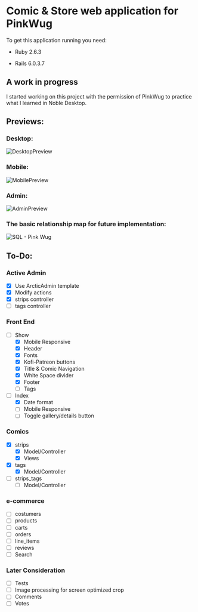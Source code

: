 # Comic & Store web application for PinkWug


To get this application running you need:

* Ruby 2.6.3

* Rails 6.0.3.7


## A work in progress
I started working on this project with the permission of PinkWug to practice what I learned in Noble Desktop. 

## Previews:
### Desktop:
![DesktopPreview](https://user-images.githubusercontent.com/43931665/121565216-46a9de80-c9ea-11eb-8c76-8496ec8d44e7.png)
### Mobile:
![MobilePreview](https://user-images.githubusercontent.com/43931665/121565399-693bf780-c9ea-11eb-85ca-db7b4046c744.png)
### Admin:
![AdminPreview](https://user-images.githubusercontent.com/43931665/121558341-99cc6300-c9e3-11eb-887a-c2c4aa00ca9d.png)
### The basic relationship map for future implementation: 
![SQL - Pink Wug](https://user-images.githubusercontent.com/43931665/121552046-2411c880-c9de-11eb-8eda-647e53827834.png)

## To-Do:
### Active Admin
- [x] Use ArcticAdmin template
- [x] Modify actions
- [x] strips controller
- [ ] tags controller
### Front End
- [ ] Show
  - [x] Mobile Responsive
  - [x] Header
  - [x] Fonts
  - [x] Kofi-Patreon buttons
  - [x] Title & Comic Navigation
  - [x] White Space divider
  - [x] Footer
  - [ ] Tags
- [ ] Index
  - [x] Date format
  - [ ] Mobile Responsive
  - [ ] Toggle gallery/details button 
### Comics  
- [x] strips
  - [x] Model/Controller
  - [x] Views
- [x] tags
  - [x] Model/Controller
- [ ] strips_tags
  - [ ] Model/Controller

### e-commerce
- [ ] costumers
- [ ] products
- [ ] carts
- [ ] orders
- [ ] line_items
- [ ] reviews
- [ ] Search

### Later Consideration
- [ ] Tests
- [ ] Image processing for screen optimized crop
- [ ] Comments
- [ ] Votes
